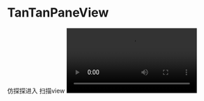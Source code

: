 # TanTanPaneView
仿探探进入 扫描view 
![sample](https://github.com/hewking/TanTanPaneView/blob/master/art/device-2018-12-25-173307.mp4)
